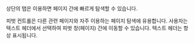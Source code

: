﻿상단의 탭은 이용하면 페이지 간에 빠르게 탐색할 수 있습니다.

피벗 컨트롤은 다른 관련 페이지와 자주 이용하는 페이지 탐색에 유용합니다. 사용자는 텍스트 헤더에서 선택하여 피벗 창(페이지) 간에 이동할 수 있습니다. 텍스트 헤더는 항상 표시됩니다.
